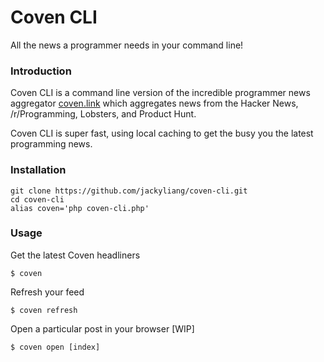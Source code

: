 # Coven CLI
All the news a programmer needs in your command line!

### Introduction 

Coven CLI is a command line version of the incredible programmer news
aggregator [coven.link](coven.link) which aggregates news from the
Hacker News, /r/Programming, Lobsters, and Product Hunt.

Coven CLI is super fast, using local caching to get the busy you the
latest programming news. 

### Installation

    git clone https://github.com/jackyliang/coven-cli.git
    cd coven-cli
    alias coven='php coven-cli.php'

### Usage

Get the latest Coven headliners

    $ coven

Refresh your feed

    $ coven refresh

Open a particular post in your browser [WIP]

    $ coven open [index]
